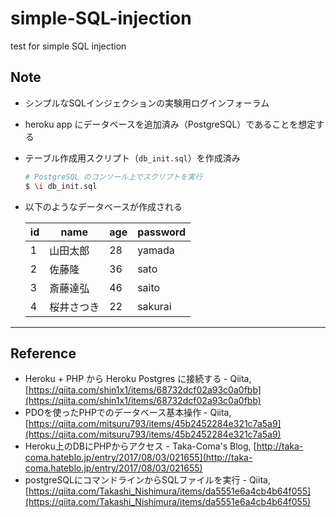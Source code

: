 # simple-SQL-injection
test for simple SQL injection

## Note
- シンプルなSQLインジェクションの実験用ログインフォーラム
- heroku app にデータベースを追加済み（PostgreSQL）であることを想定する
- テーブル作成用スクリプト（`db_init.sql`）を作成済み

    ```bash
    # PostgreSQL のコンソール上でスクリプトを実行
    $ \i db_init.sql
    ```

- 以下のようなデータベースが作成される

    | id | name | age | password |
    | --- | --- | --- | --- |
    | 1 | 山田太郎 | 28 | yamada |
    | 2 | 佐藤隆 | 36 | sato |
    | 3 | 斎藤達弘 | 46 | saito |
    | 4 | 桜井さつき | 22 | sakurai |

------

## Reference
- Heroku + PHP から Heroku Postgres に接続する - Qiita, [https://qiita.com/shin1x1/items/68732dcf02a93c0a0fbb](https://qiita.com/shin1x1/items/68732dcf02a93c0a0fbb)
- PDOを使ったPHPでのデータベース基本操作 - Qiita, [https://qiita.com/mitsuru793/items/45b2452284e321c7a5a9](https://qiita.com/mitsuru793/items/45b2452284e321c7a5a9)
- Heroku上のDBにPHPからアクセス - Taka-Coma's Blog, [http://taka-coma.hateblo.jp/entry/2017/08/03/021655](http://taka-coma.hateblo.jp/entry/2017/08/03/021655)
- postgreSQLにコマンドラインからSQLファイルを実行 - Qiita, [https://qiita.com/Takashi_Nishimura/items/da5551e6a4cb4b64f055](https://qiita.com/Takashi_Nishimura/items/da5551e6a4cb4b64f055)
